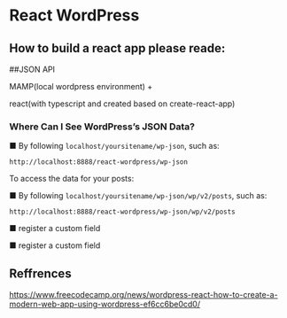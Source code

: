 # React WordPress

## How to build a react app please reade:

<a href="./architecture.md"></a>

##JSON API

MAMP(local wordpress environment) + 

react(with typescript and created based on create-react-app)


### Where Can I See WordPress’s JSON Data?

■ By following `localhost/yoursitename/wp-json`, such as:
```
http://localhost:8888/react-wordpress/wp-json
````

To access the data for your posts:

■ By following `localhost/yoursitename/wp-json/wp/v2/posts`, such as:
```
http://localhost:8888/react-wordpress/wp-json/wp/v2/posts

```

■ register a custom field

■ register a custom field


## Reffrences
https://www.freecodecamp.org/news/wordpress-react-how-to-create-a-modern-web-app-using-wordpress-ef6cc6be0cd0/